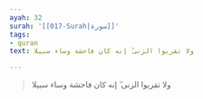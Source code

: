 ```yaml
---
ayah: 32
surah: '[[017-Surah|سورة]]'
tags:
- quran
text: ولا تقربوا الزنى ۖ إنه كان فاحشة وساء سبيلا

---
```

> ولا تقربوا الزنى ۖ إنه كان فاحشة وساء سبيلا
